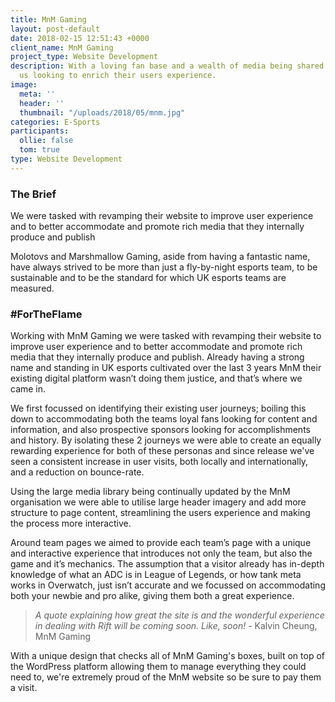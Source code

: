 ```yaml
---
title: MnM Gaming
layout: post-default
date: 2018-02-15 12:51:43 +0000
client_name: MnM Gaming
project_type: Website Development
description: With a loving fan base and a wealth of media being shared MnM contacted
  us looking to enrich their users experience.
image:
  meta: ''
  header: ''
  thumbnail: "/uploads/2018/05/mnm.jpg"
categories: E-Sports
participants:
  ollie: false
  tom: true
type: Website Development
---
```

### The Brief

We were tasked with revamping their website to improve user experience and to better accommodate and promote rich media that they internally produce and publish

Molotovs and Marshmallow Gaming, aside from having a fantastic name, have always strived to be more than just a fly-by-night esports team, to be sustainable and to be the standard for which UK esports teams are measured.

### #ForTheFlame

Working with MnM Gaming we were tasked with revamping their website to improve user experience and to better accommodate and promote rich media that they internally produce and publish. Already having a strong name and standing in UK esports cultivated over the last 3 years MnM their existing digital platform wasn’t doing them justice, and that’s where we came in.

We first focussed on identifying their existing user journeys; boiling this down to accommodating both the teams loyal fans looking for content and information, and also prospective sponsors looking for accomplishments and history. By isolating these 2 journeys we were able to create an equally rewarding experience for both of these personas and since release we've seen a consistent increase in user visits, both locally and internationally, and a reduction on bounce-rate.

Using the large media library being continually updated by the MnM organisation we were able to utilise large header imagery and add more structure to page content, streamlining the users experience and making the process more interactive.

Around team pages we aimed to provide each team’s page with a unique and interactive experience that introduces not only the team, but also the game and it’s mechanics. The assumption that a visitor already has in-depth knowledge of what an ADC is in League of Legends, or how tank meta works in Overwatch, just isn’t accurate and we focussed on accommodating both your newbie and pro alike, giving them both a great experience.

> _A quote explaining how great the site is and the wonderful experience in dealing with Rift will be coming soon. Like, soon!_ - Kalvin Cheung, MnM Gaming

With a unique design that checks all of MnM Gaming's boxes, built on top of the WordPress platform allowing them to manage everything they could need to, we're extremely proud of the MnM website so be sure to pay them a visit.